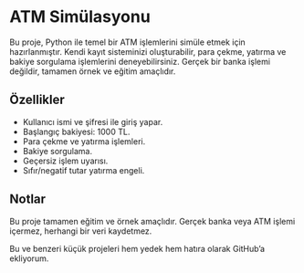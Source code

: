 # ATM Simülasyonu

Bu proje, Python ile temel bir ATM işlemlerini simüle etmek için hazırlanmıştır. Kendi kayıt sisteminizi oluşturabilir, para çekme, yatırma ve bakiye sorgulama işlemlerini deneyebilirsiniz. Gerçek bir banka işlemi değildir, tamamen örnek ve eğitim amaçlıdır.

## Özellikler

- Kullanıcı ismi ve şifresi ile giriş yapar.
- Başlangıç bakiyesi: 1000 TL.
- Para çekme ve yatırma işlemleri.
- Bakiye sorgulama.
- Geçersiz işlem uyarısı.
- Sıfır/negatif tutar yatırma engeli.

## Notlar

Bu proje tamamen eğitim ve örnek amaçlıdır. Gerçek banka veya ATM işlemi içermez, herhangi bir veri kaydetmez.

Bu ve benzeri küçük projeleri hem yedek hem hatıra olarak GitHub’a ekliyorum.
